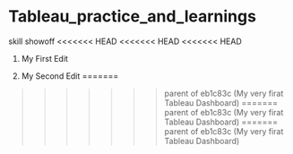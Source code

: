 # Tableau_practice_and_learnings
 skill showoff
<<<<<<< HEAD
<<<<<<< HEAD
<<<<<<< HEAD


1. My First Edit

2. My Second Edit
=======
>>>>>>> parent of eb1c83c (My very firat Tableau Dashboard)
=======
>>>>>>> parent of eb1c83c (My very firat Tableau Dashboard)
=======
>>>>>>> parent of eb1c83c (My very firat Tableau Dashboard)
